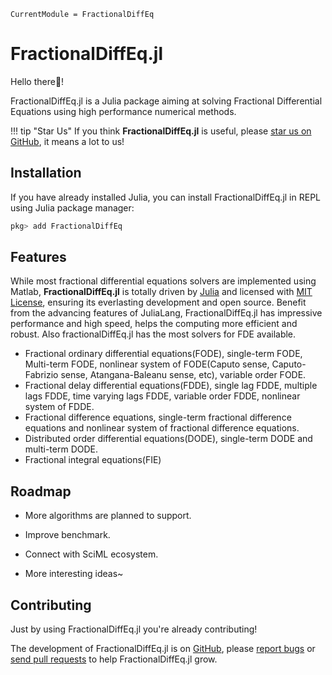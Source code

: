```@meta
CurrentModule = FractionalDiffEq
```

# FractionalDiffEq.jl

Hello there👋!

FractionalDiffEq.jl is a Julia package aiming at solving Fractional Differential Equations using high performance numerical methods.

!!! tip "Star Us"
	If you think **FractionalDiffEq.jl** is useful, please [star us on GitHub](httpd://github.com/SciFracX/FractionalDiffEq.jl), it means a lot to us!

## Installation

If you have already installed Julia, you can install FractionalDiffEq.jl in REPL using Julia package manager:

```julia
pkg> add FractionalDiffEq
```

## Features

While most fractional differential equations solvers are implemented using Matlab, **FractionalDiffEq.jl** is totally driven by [Julia](https://julialang.org/) and licensed with [MIT License](https://en.wikipedia.org/wiki/MIT_License), ensuring its everlasting development and open source. Benefit from the advancing features of JuliaLang, FractionalDiffEq.jl has impressive performance and high speed, helps the computing more efficient and robust. Also fractionalDiffEq.jl has the most solvers for FDE available.

* Fractional ordinary differential equations(FODE), single-term FODE, Multi-term FODE, nonlinear system of FODE(Caputo sense, Caputo-Fabrizio sense, Atangana-Baleanu sense, etc), variable order FODE.
* Fractional delay differential equations(FDDE), single lag FDDE, multiple lags FDDE, time varying lags FDDE, variable order FDDE, nonlinear system of FDDE.
* Fractional difference equations, single-term fractional difference equations and nonlinear system of fractional difference equations.
* Distributed order differential equations(DODE), single-term DODE and multi-term DODE.
* Fractional integral equations(FIE)

## Roadmap

* More algorithms are planned to support.

* Improve benchmark.

* Connect with SciML ecosystem.

* More interesting ideas~

## Contributing

Just by using FractionalDiffEq.jl you're already contributing!

The development of FractionalDiffEq.jl is on [GitHub](https://github.com/SciFracX/FractionalDiffEq.jl), please [report bugs](https://github.com/SciFracX/FractionalDiffEq.jl/issues) or [send pull requests](https://github.com/SciFracX/FractionalDiffEq.jl/pulls) to help FractionalDiffEq.jl grow.